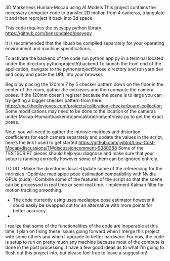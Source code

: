 3D Markerless Human-Mocap using AI Models 
This project contains the necessary computer code to transfer 2D motion from 4 cameras, 
triangulate it and then reproject it back into 3d space.

This code requires the pseyepy python library: https://github.com/bensondaled/pseyepy

It is recommended that the libusb be compiled separately for your operating environment and machine specifications. 

To activate the backend of the code run    python app.py   in a terminal located under the directory pythonproject5\backend
To launch the front end of the application, navigate to the     pythonproject5\pose    directory and run    yarn dev   
and copy and paste the URL into your browser. 

Begin by placing the 120mm 7 by 5 checker pattern down on the floor in the center of the room, gather the extrinsics and then compute the camera poses. 
If the 120mm doesn’t register because the scene is to large you can try getting a bigger checker 
pattern from here: https://markhedleyjones.com/projects/calibration-checkerboard-collection
Some modifications may need to be done to the location of the cameras under Mocap-Human\backend\camcalibratrion\entrinsic.py 
to get the exact poses.


Note: you will need to gather the intrinsic matrices and distortion coefficients for each camera 
separately and update the values in the script, here’s the link I used to get started  https://github.com/jyjblrd/Low-Cost-Mocap/discussions/11#discussioncomment-9380283
Some of the TESTSCRIPT pieces should help you diagnose and make sure that your setup is running 
correctly however some of them can be ignored entirely. 

TO DO:
-Make the directories local
-Update some of the referencing for the intrinsics 
-Optimize mediapipe pose estimation compatibility with Nvidia GPUs (cuda)
-Combine some of the features of the script so that the scene can be processed in real time or semi real time.
-implement Kalman filter for motion tracking smoothing.
- The code currently using uses mediapipe pose estimator however it could easily be swapped out for an alternative with more points for better accuracy.
- 
I realize that some of the functionalities of the code are inoperable at this time, I plan on fixing these issues going forward when I merge this project
with some others and when I upgrade to better hardware. For now, the code is setup to run on pretty much any machine because most of the compute is done in the post processing.
 I have a few good ideas as to what I’m going to flesh out this project into, but please feel free to leave a suggestion!



